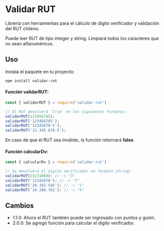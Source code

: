 # Validar RUT

Librería con herramientas para el cálculo de digito verificador y validación del RUT chileno.

Puede leer RUT de tipo integer y string. Limpiará todos los caracteres que no sean alfanuméricos.

## Uso

Instala el paquete en tu proyecto:
```
npm install validar-rut
```

#### Función **validarRUT**:

```javascript
const { validarRUT } = require('validar-rut')
```

```javascript
// El RUT devolverá 'true' en los siguientes formatos:
validarRUT(123456785);
validarRUT('123456785');
validarRUT('12345678-5');
validarRUT('12.345.678-5');
```

En caso de que el RUT sea inválido, la función retornará **false**.

#### Función **calcularDv**:

```javascript
const { calcularDv } = require('validar-rut')
```

```javascript
// Se devolverá el digito verificador en formato string:
validarRUT(23231069); // -> "3"
validarRUT('12345678'); // -> "5"
validarRUT('20.102.545'); // -> "1"
validarRUT('19.390.761'); // -> "k"
```

## Cambios

+ 1.1.0: Ahora el RUT también puede ser ingresado con puntos y guión.
+ 2.0.0: Se agregó función para calcular el digito verificador.